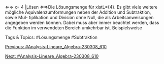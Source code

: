 ⇐⇒ x= 4 |Lösen
⇐⇒Die Lösungsmenge für xistL={4}.
Es gibt viele weitere mögliche Äquivalenzumformungen neben der Addition und Subtraktion, sowie Mul-
tiplikation und Division ohne Null, die als Arbeitsanweisungen angegeben werden können. Dabei muss
aber immer beachtet werden, dass die Funktion im verwendeten Bereich umkehrbar ist. Beispielsweise

   Tags & Topics:
   #Lösungsmenge
   #Subtraktion

[Previous: #Analysis-Lineare_Algebra-230308_610](Analysis-Lineare_Algebra-230308_610.md)

[Next: #Analysis-Lineare_Algebra-230308_610](Analysis-Lineare_Algebra-230308_610.md)